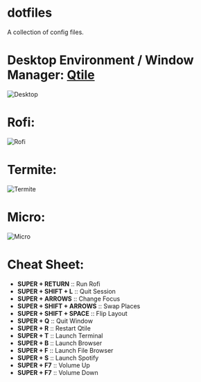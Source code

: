 # dotfiles
A collection of config files.

# Desktop Environment / Window Manager: [Qtile](https://github.com/qtile/qtile)
![Desktop](https://user-images.githubusercontent.com/79030093/133771141-50f54860-cc1c-410d-8ace-2131b364dd30.png)

# Rofi:
![Rofi](https://user-images.githubusercontent.com/79030093/133771213-f1d485e9-d0a7-46f7-9558-f92e10b3724d.png)

# Termite:
![Termite](https://user-images.githubusercontent.com/79030093/133771245-78d82811-4ff0-4844-a283-7fad126a198a.png)

# Micro:
![Micro](https://user-images.githubusercontent.com/79030093/133771258-0533a358-e1d6-494c-b0ed-3df29d093d92.png)

# Cheat Sheet:
- **SUPER + RETURN** :: Run Rofi
- **SUPER + SHIFT + L** :: Quit Session
- **SUPER + ARROWS** :: Change Focus
- **SUPER + SHIFT + ARROWS** :: Swap Places
- **SUPER + SHIFT + SPACE** :: Flip Layout
- **SUPER + Q** :: Quit Window
- **SUPER + R** :: Restart Qtile
- **SUPER + T** :: Launch Terminal
- **SUPER + B** :: Launch Browser
- **SUPER + F** :: Launch File Browser
- **SUPER + S** :: Launch Spotify
- **SUPER + F7** :: Volume Up
- **SUPER + F7** :: Volume Down
